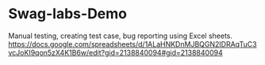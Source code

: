 # Swag-labs-Demo
Manual testing, creating test case, bug reporting using Excel sheets.
https://docs.google.com/spreadsheets/d/1ALaHNKDnMJBQGN2IDRAqTuC3vcJoKI9qon5zX4K1B6w/edit?gid=2138840094#gid=2138840094
